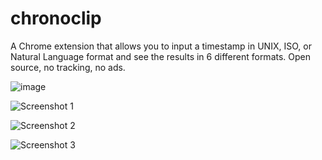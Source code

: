 # chronoclip

A Chrome extension that allows you to input a timestamp in UNIX, ISO, or Natural Language format and see the results in 6 different formats. Open source, no tracking, no ads.

![image](https://github.com/Kyter-com/chronoclip/assets/38516489/b704932e-4b72-4249-aef8-7a6a3e89cfb1)

![Screenshot 1](https://github.com/Kyter-com/chronoclip/assets/38516489/0ac1ecc5-bf07-46f2-af03-b36f9de3d7ae)

![Screenshot 2](https://github.com/Kyter-com/chronoclip/assets/38516489/83bfc91e-bb76-42d5-8d2b-911e34a1e4d1)

![Screenshot 3](https://github.com/Kyter-com/chronoclip/assets/38516489/8ce27807-a532-4995-ac6a-e93904bf0517)
